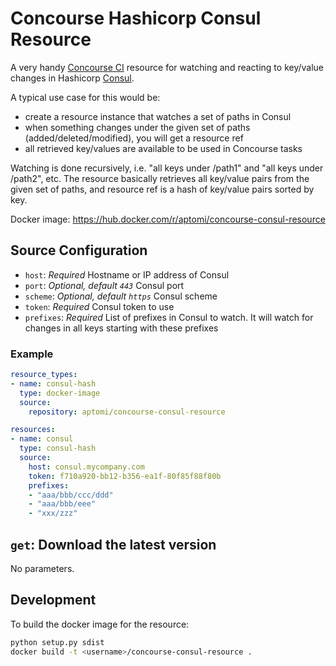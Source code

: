 # Concourse Hashicorp Consul Resource
A very handy [Concourse CI](http://concourse.ci) resource for watching and reacting to key/value changes in Hashicorp [Consul](https://www.consul.io/).

A typical use case for this would be:
* create a resource instance that watches a set of paths in Consul
* when something changes under the given set of paths (added/deleted/modified), you will get a resource ref
* all retrieved key/values are available to be used in Concourse tasks

Watching is done recursively, i.e. "all keys under /path1" and "all keys under /path2", etc. The resource basically retrieves
all key/value pairs from the given set of paths, and resource ref is a hash of key/value pairs sorted by key.
 
Docker image: https://hub.docker.com/r/aptomi/concourse-consul-resource

## Source Configuration
* `host`: *Required* Hostname or IP address of Consul
* `port`: *Optional, default `443`* Consul port
* `scheme`: *Optional, default `https`* Consul scheme
* `token`: *Required* Consul token to use
* `prefixes`: *Required* List of prefixes in Consul to watch. It will watch for changes in all keys starting with these prefixes

### Example
``` yaml
resource_types:
- name: consul-hash
  type: docker-image
  source:
    repository: aptomi/concourse-consul-resource

resources:
- name: consul
  type: consul-hash
  source:
    host: consul.mycompany.com
    token: f710a920-bb12-b356-ea1f-80f85f88f80b
    prefixes:
    - "aaa/bbb/ccc/ddd"
    - "aaa/bbb/eee"
    - "xxx/zzz"
```

## `get`: Download the latest version
No parameters.

## Development
To build the docker image for the resource:
``` sh
python setup.py sdist
docker build -t <username>/concourse-consul-resource .
```
